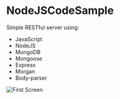 # NodeJSCodeSample

Simple RESTful server using:
- JavaScript
- NodeJS
- MongoDB
- Mongoose
- Express
- Morgan
- Body-parser

![First Screen](https://i.imgur.com/39oimmc.png)
